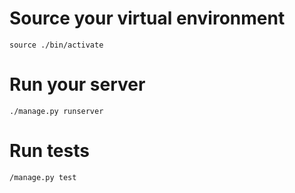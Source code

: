 # Source your virtual environment

`source ./bin/activate`

# Run your server

`./manage.py runserver`

# Run tests

`/manage.py test`